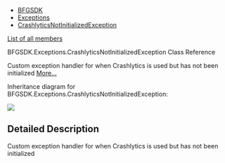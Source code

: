   - [BFGSDK](namespace_b_f_g_s_d_k.html)
  - [Exceptions](namespace_b_f_g_s_d_k_1_1_exceptions.html)
  - [CrashlyticsNotInitializedException](class_b_f_g_s_d_k_1_1_exceptions_1_1_crashlytics_not_initialized_exception.html)

[List of all
members](class_b_f_g_s_d_k_1_1_exceptions_1_1_crashlytics_not_initialized_exception-members.html)

BFGSDK.Exceptions.CrashlyticsNotInitializedException Class Reference

Custom exception handler for when Crashlytics is used but has not been
initialized
[More...](class_b_f_g_s_d_k_1_1_exceptions_1_1_crashlytics_not_initialized_exception.html#details)

Inheritance diagram for
BFGSDK.Exceptions.CrashlyticsNotInitializedException:

![](class_b_f_g_s_d_k_1_1_exceptions_1_1_crashlytics_not_initialized_exception.png)

## Detailed Description

Custom exception handler for when Crashlytics is used but has not been
initialized
